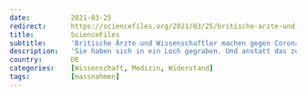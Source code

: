 ```yaml
---
date:          2021-03-25
redirect:      https://sciencefiles.org/2021/03/25/britische-arzte-und-wissenschaftler-machen-gegen-corona-masnahmenwahnsinn-mobil/
title:         ScienceFiles
subtitle:      'Britische Ärzte und Wissenschaftler machen gegen Corona-Maßnahmenwahnsinn mobil'
description:   'Sie haben sich in ein Loch gegraben. Und anstatt das zuzugeben und um eine Leiter zu bitten, graben sie weiter - die Politdarsteller und der Corona-Kult, der sie umtanzt. Es gibt viele Arten das, was als Sunk Cost Fallacy in der Ökonomie bekannt ist, zu beschreiben. Das Health Advisory und Recovery Team (HART), das sich…'
country:       DE
categories:    [Wissenschaft, Medizin, Widerstand]
tags:          [massnahmen]
---
```

